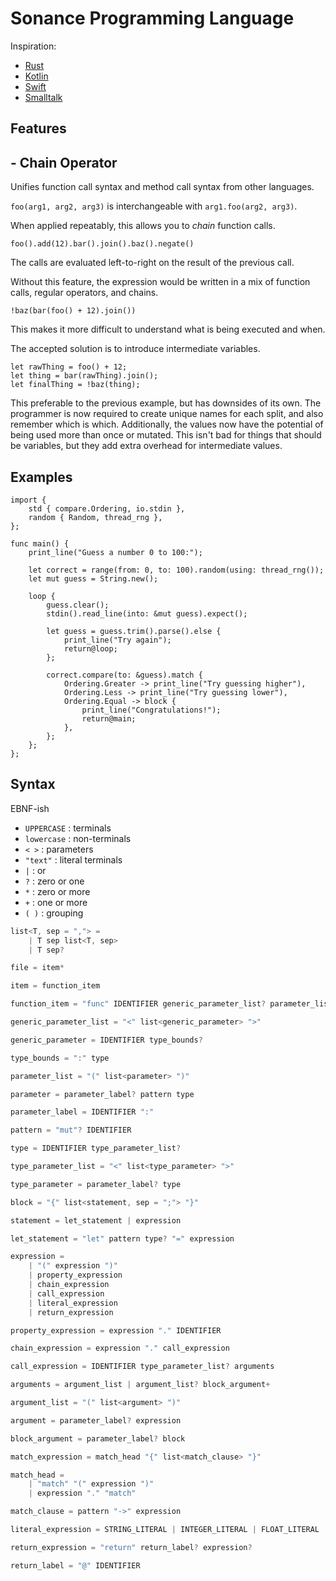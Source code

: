 # Sonance Programming Language

Inspiration:
- [Rust](https://www.rust-lang.org/)
- [Kotlin](https://kotlinlang.org/)
- [Swift](https://developer.apple.com/swift/)
- [Smalltalk](https://en.wikipedia.org/wiki/Smalltalk)


## Features 

## - Chain Operator

Unifies function call syntax and method call syntax from other languages.

`foo(arg1, arg2, arg3)` is interchangeable with `arg1.foo(arg2, arg3)`.

When applied repeatably, this allows you to *chain* function calls. 
```
foo().add(12).bar().join().baz().negate()
```
The calls are evaluated left-to-right on the result of the previous call.

Without this feature, the expression would be written in a mix of function calls, regular operators, and chains. 
```
!baz(bar(foo() + 12).join())
```
This makes it more difficult to understand what is being executed and when.


The accepted solution is to introduce intermediate variables. 
```
let rawThing = foo() + 12;
let thing = bar(rawThing).join();
let finalThing = !baz(thing);
```
This preferable to the previous example, but has downsides of its own. The programmer is now required to create unique names for each split, and also remember which is which. Additionally, the values now have the potential of being used more than once or mutated. This isn't bad for things that should be variables, but they add extra overhead for intermediate values.


## Examples

```
import {
    std { compare.Ordering, io.stdin }, 
    random { Random, thread_rng },
};

func main() {
    print_line("Guess a number 0 to 100:");

    let correct = range(from: 0, to: 100).random(using: thread_rng());
    let mut guess = String.new();

    loop {
        guess.clear();
        stdin().read_line(into: &mut guess).expect();

        let guess = guess.trim().parse().else {
            print_line("Try again");
            return@loop;
        };

        correct.compare(to: &guess).match {
            Ordering.Greater -> print_line("Try guessing higher"),
            Ordering.Less -> print_line("Try guessing lower"),
            Ordering.Equal -> block {
                print_line("Congratulations!");
                return@main;
            },
        };
    };
};
```

## Syntax

EBNF-ish
- `UPPERCASE` : terminals 
- `lowercase` : non-terminals 
- `< >` : parameters
- `"text"` : literal terminals
- `|` : or
- `?` : zero or one
- `*` : zero or more
- `+` : one or more
- `( )` : grouping

```cs
list<T, sep = ","> = 
    | T sep list<T, sep>
    | T sep?

file = item*

item = function_item

function_item = "func" IDENTIFIER generic_parameter_list? parameter_list type block

generic_parameter_list = "<" list<generic_parameter> ">"

generic_parameter = IDENTIFIER type_bounds?

type_bounds = ":" type

parameter_list = "(" list<parameter> ")"

parameter = parameter_label? pattern type

parameter_label = IDENTIFIER ":"

pattern = "mut"? IDENTIFIER

type = IDENTIFIER type_parameter_list?

type_parameter_list = "<" list<type_parameter> ">"

type_parameter = parameter_label? type

block = "{" list<statement, sep = ";"> "}"

statement = let_statement | expression

let_statement = "let" pattern type? "=" expression

expression = 
    | "(" expression ")" 
    | property_expression 
    | chain_expression 
    | call_expression 
    | literal_expression 
    | return_expression

property_expression = expression "." IDENTIFIER 

chain_expression = expression "." call_expression

call_expression = IDENTIFIER type_parameter_list? arguments

arguments = argument_list | argument_list? block_argument+

argument_list = "(" list<argument> ")"

argument = parameter_label? expression

block_argument = parameter_label? block

match_expression = match_head "{" list<match_clause> "}"

match_head = 
    | "match" "(" expression ")"
    | expression "." "match"

match_clause = pattern "->" expression

literal_expression = STRING_LITERAL | INTEGER_LITERAL | FLOAT_LITERAL

return_expression = "return" return_label? expression?

return_label = "@" IDENTIFIER
```
